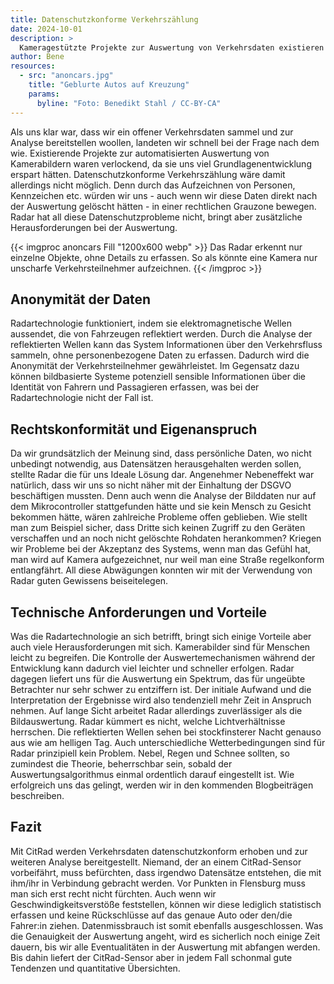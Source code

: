 ```yaml
---
title: Datenschutzkonforme Verkehrszählung
date: 2024-10-01
description: >
  Kameragestützte Projekte zur Auswertung von Verkehrsdaten existieren als kommerzielle und Open Source Projekte. Wir haben uns bewusst dagegen entschieden, auf diesen Projekte aufzubauen, da sie diverse Probleme mit dem Datenschutz mit sich bringen. Wir haben uns bewusst dafür entschieden, Radar als Grundtechnologie zu verwenden. Den Radar erlaubt uns, Verkehrsdaten zu sammeln, ohne dabei Persönlichkeitsrechte zu verletzen. 
author: Bene
resources:
  - src: "anoncars.jpg"
    title: "Geblurte Autos auf Kreuzung"
    params:
      byline: "Foto: Benedikt Stahl / CC-BY-CA"
---
```

Als uns klar war, dass wir ein offener Verkehrsdaten sammel und zur Analyse bereitstellen woollen, landeten wir schnell bei der Frage nach dem wie. Existierende Projekte zur automatisierten Auswertung von Kamerabildern waren verlockend, da sie uns viel Grundlagenentwicklung erspart hätten. Datenschutzkonforme Verkehrszählung wäre damit allerdings nicht möglich. Denn durch das Aufzeichnen von Personen, Kennzeichen etc. würden wir uns - auch wenn wir diese Daten direkt nach der Auswertung gelöscht hätten - in einer rechtlichen Grauzone bewegen. Radar hat all diese Datenschutzprobleme nicht, bringt aber zusätzliche Herausforderungen bei der Auswertung.   

{{< imgproc anoncars Fill "1200x600 webp" >}}
Das Radar erkennt nur einzelne Objekte, ohne Details zu erfassen. So als könnte eine Kamera nur unscharfe Verkehrsteilnehmer aufzeichnen.
{{< /imgproc >}}

## Anonymität der Daten

Radartechnologie funktioniert, indem sie elektromagnetische Wellen aussendet, die von Fahrzeugen reflektiert werden. Durch die Analyse der reflektierten Wellen kann das System Informationen über den Verkehrsfluss sammeln, ohne personenbezogene Daten zu erfassen. Dadurch wird die Anonymität der Verkehrsteilnehmer gewährleistet. Im Gegensatz dazu können bildbasierte Systeme potenziell sensible Informationen über die Identität von Fahrern und Passagieren erfassen, was bei der Radartechnologie nicht der Fall ist.

## Rechtskonformität und Eigenanspruch 

Da wir grundsätzlich der Meinung sind, dass persönliche Daten, wo nicht unbedingt notwendig, aus Datensätzen herausgehalten werden sollen, stellte Radar die für uns Ideale Lösung dar. Angenehmer Nebeneffekt war natürlich, dass wir uns so nicht näher mit der Einhaltung der DSGVO beschäftigen mussten. Denn auch wenn die Analyse der Bilddaten nur auf dem Mikrocontroller stattgefunden hätte und sie kein Mensch zu Gesicht bekommen hätte, wären zahlreiche Probleme offen geblieben. Wie stellt man zum Beispiel sicher, dass Dritte sich keinen Zugriff zu den Geräten verschaffen und an noch nicht gelöschte Rohdaten herankommen? Kriegen wir Probleme bei der Akzeptanz des Systems, wenn man das Gefühl hat, man wird auf Kamera aufgezeichnet, nur weil man eine Straße regelkonform entlangfährt. All diese Abwägungen konnten wir mit der Verwendung von Radar guten Gewissens beiseitelegen. 

## Technische Anforderungen und Vorteile

Was die Radartechnologie an sich betrifft, bringt sich einige Vorteile aber auch viele Herausforderungen mit sich. Kamerabilder sind für Menschen leicht zu begreifen. Die Kontrolle der Auswertemechanismen während der Entwicklung kann dadurch viel leichter und schneller erfolgen. Radar dagegen liefert uns für die Auswertung ein Spektrum, das für ungeübte Betrachter nur sehr schwer zu entziffern ist. Der initiale Aufwand und die Interpretation der Ergebnisse wird also tendenziell mehr Zeit in Anspruch nehmen. Auf lange Sicht arbeitet Radar allerdings zuverlässiger als die Bildauswertung. Radar kümmert es nicht, welche Lichtverhältnisse herrschen. Die reflektierten Wellen sehen bei stockfinsterer Nacht genauso aus wie am helligen Tag. Auch unterschiedliche Wetterbedingungen sind für Radar prinzipiell kein Problem. Nebel, Regen und Schnee sollten, so zumindest die Theorie, beherrschbar sein, sobald der Auswertungsalgorithmus einmal ordentlich darauf eingestellt ist. Wie erfolgreich uns das gelingt, werden wir in den kommenden Blogbeiträgen beschreiben.

## Fazit

Mit CitRad werden Verkehrsdaten datenschutzkonform erhoben und zur weiteren Analyse bereitgestellt. Niemand, der an einem CitRad-Sensor vorbeifährt, muss befürchten, dass irgendwo Datensätze entstehen, die mit ihm/ihr in Verbindung gebracht werden. Vor Punkten in Flensburg muss man sich erst recht nicht fürchten. Auch wenn wir Geschwindigkeitsverstöße feststellen, können wir diese lediglich statistisch erfassen und keine Rückschlüsse auf das genaue Auto oder den/die Fahrer:in ziehen. Datenmissbrauch ist somit ebenfalls ausgeschlossen.
Was die Genauigkeit der Auswertung angeht, wird es sicherlich noch einige Zeit dauern, bis wir alle Eventualitäten in der Auswertung mit abfangen werden. Bis dahin liefert der CitRad-Sensor aber in jedem Fall schonmal gute Tendenzen und quantitative Übersichten. 